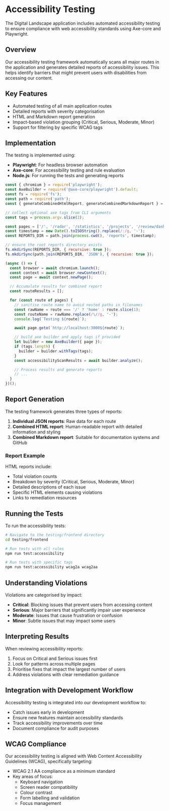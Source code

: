 # Accessibility Testing

The Digital Landscape application includes automated accessibility testing to ensure compliance with web accessibility standards using Axe-core and Playwright.

## Overview

Our accessibility testing framework automatically scans all major routes in the application and generates detailed reports of accessibility issues. This helps identify barriers that might prevent users with disabilities from accessing our content.

## Key Features

- Automated testing of all main application routes
- Detailed reports with severity categorisation
- HTML and Markdown report generation
- Impact-based violation grouping (Critical, Serious, Moderate, Minor)
- Support for filtering by specific WCAG tags

## Implementation

The testing is implemented using:

- **Playwright**: For headless browser automation
- **Axe-core**: For accessibility testing and rule evaluation
- **Node.js**: For running the tests and generating reports

```javascript
const { chromium } = require('playwright');
const AxeBuilder = require('@axe-core/playwright').default;
const fs = require('fs');
const path = require('path');
const { generateCombinedHtmlReport, generateCombinedMarkdownReport } = require('./generate');

// collect optional axe tags from CLI arguments
const tags = process.argv.slice(2);

const pages = ['/', '/radar', '/statistics', '/projects', '/review/dashboard', '/admin/dashboard'];
const timestamp = new Date().toISOString().replace(/:/g, '-');
const REPORTS_DIR = path.join(process.cwd(), 'reports', timestamp);

// ensure the root reports directory exists
fs.mkdirSync(REPORTS_DIR, { recursive: true });
fs.mkdirSync(path.join(REPORTS_DIR, 'JSON'), { recursive: true });

(async () => {
  const browser = await chromium.launch();
  const context = await browser.newContext();
  const page = await context.newPage();

  // Accumulate results for combined report
  const routeResults = [];

  for (const route of pages) {
    // sanitise route name to avoid nested paths in filenames
    const rawName = route === '/' ? 'home' : route.slice(1);
    const routeName = rawName.replace(/\//g, '-');
    console.log(`Testing ${route}`);

    await page.goto(`http://localhost:3000${route}`);

    // build axe builder and apply tags if provided
    let builder = new AxeBuilder({ page });
    if (tags.length) {
      builder = builder.withTags(tags);
    }
    const accessibilityScanResults = await builder.analyze();

    // Process results and generate reports
    // ...
  }
})();
```

## Report Generation

The testing framework generates three types of reports:

1. **Individual JSON reports**: Raw data for each route
2. **Combined HTML report**: Human-readable report with detailed information and styling
3. **Combined Markdown report**: Suitable for documentation systems and GitHub

### Report Example

HTML reports include:

- Total violation counts
- Breakdown by severity (Critical, Serious, Moderate, Minor)
- Detailed descriptions of each issue
- Specific HTML elements causing violations
- Links to remediation resources

## Running the Tests

To run the accessibility tests:

```bash
# Navigate to the testing/frontend directory
cd testing/frontend

# Run tests with all rules
npm run test:accessibility

# Run tests with specific tags
npm run test:accessibility wcag2a wcag2aa
```

## Understanding Violations

Violations are categorised by impact:

- **Critical**: Blocking issues that prevent users from accessing content
- **Serious**: Major barriers that significantly impair user experience
- **Moderate**: Issues that cause frustration or confusion
- **Minor**: Subtle issues that may impact some users

## Interpreting Results

When reviewing accessibility reports:

1. Focus on Critical and Serious issues first
2. Look for patterns across multiple pages
3. Prioritise fixes that impact the largest number of users
4. Address violations with clear remediation guidance

## Integration with Development Workflow

Accessibility testing is integrated into our development workflow to:

- Catch issues early in development
- Ensure new features maintain accessibility standards
- Track accessibility improvements over time
- Document compliance for audit purposes

## WCAG Compliance

Our accessibility testing is aligned with Web Content Accessibility Guidelines (WCAG), specifically targeting:

- WCAG 2.1 AA compliance as a minimum standard
- Key areas of focus:
  - Keyboard navigation
  - Screen reader compatibility
  - Colour contrast
  - Form labelling and validation
  - Focus management
